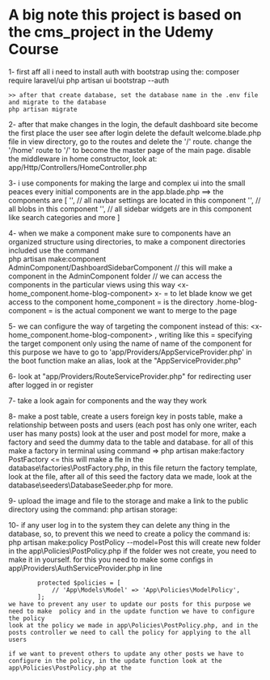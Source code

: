 # A big note this project is based on the cms_project in the Udemy Course

1- first aff all i need to install auth with bootstrap using the: 
    composer require laravel/ui
    php artisan ui bootstrap --auth
    
    >> after that create database, set the database name in the .env file and migrate to the database 
    php artisan migrate
2- after that make changes in the login, the default dashboard site become the first place the user see after login
    delete the default welcome.blade.php file in view directory, go to the routes and delete the '/' route.
    change the '/home' route to '/' to become the master page of the main page.
    disable the middleware in home constructor, look at: app/Http/Controllers/HomeController.php
    
    
    
    
3- i use components for making the large and complex ui into the small peaces
    every initial components are in the app.blade.php ==> the components are 
    [
        '<x-home-navbar-component />', // all navbar settings are located in this component
        '<x-home-blog-component />',   // all blobs in this component
        '<x-home-sidebar-wedgets-component />', // all sidebar widgets are in this component like search categories and more
    ]    

4- when we make a component make sure to components have an organized structure using directories,
    to make a component directories included use the command  
    php artisan make:component AdminComponent/DashboardSidebarComponent // this will make a component in the AdminComponent folder
        // we can access the components in the particular views using this way 
        <x-home_component.home-blog-component>
        x- = to let blade know we get access to the component
        home_component = is the directory
        .home-blog-component = is the actual component we want to merge to the page

5-  we can configure the way of targeting the component instead of this: <x-home_component.home-blog-component> , writing like this <x-home-blog-component> = specifying the target component only using the name of name of the component
    for this purpose we have to go to 'app/Providers/AppServiceProvider.php' in the boot function make an alias, look at the "AppServiceProvider.php"
    
    
6- look at "app/Providers/RouteServiceProvider.php" for redirecting user after logged in or register

7- take a look again for components and the way they work 

8- make a post table, create a users foreign key in posts table, make a relationship between posts and users (each post has only one writer, each user has many posts) look at the user and post model for more, make a factory and seed the dummy data to the table and database. 
for all of this make a factory in terminal using command => php artisan make:factory PostFactory <= this will make a fle in the database\factories\PostFactory.php, 
in this file return the factory template, look at the file, after all of this seed the factory data we made, look at the database\seeders\DatabaseSeeder.php for more.

9- upload the image and file to the storage and make a link to the public directory using the command: php artisan storage:

10- if any user log in to the system they can delete any thing in the database, so, to prevent this we need to create a policy
    the command is: php artisan make:policy PostPolicy --model=Post this will create new folder in the app\Policies\PostPolicy.php
    if the folder wes not create, you need to make it in yourself. for this you need to make some configs in app\Providers\AuthServiceProvider.php
    in line 

            protected $policies = [
                // 'App\Models\Model' => 'App\Policies\ModelPolicy',
            ];
    we have to prevent any user to update our posts for this purpose we need to make  policy and in the update function we have to configure the policy 
    look at the policy we made in app\Policies\PostPolicy.php, and in the posts controller we need to call the policy for applying to the all users

    if we want to prevent others to update any other posts we have to configure in the policy, in the update function look at the app\Policies\PostPolicy.php at the 
